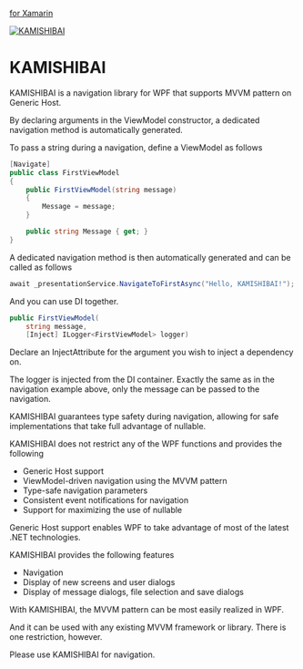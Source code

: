 [for Xamarin](Xamarin/README.md)

[![KAMISHIBAI](https://raw.githubusercontent.com/nuitsjp/KAMISHIBAI/master/Images/KAMISHIBAI.png)](https://github.com/nuitsjp/KAMISHIBAI/blob/master/README.md)

# KAMISHIBAI

KAMISHIBAI is a navigation library for WPF that supports MVVM pattern on Generic Host.

By declaring arguments in the ViewModel constructor, a dedicated navigation method is automatically generated.

To pass a string during a navigation, define a ViewModel as follows

```cs
[Navigate]
public class FirstViewModel
{
    public FirstViewModel(string message)
    {
        Message = message;
    }

    public string Message { get; }
}
```

A dedicated navigation method is then automatically generated and can be called as follows

```cs
await _presentationService.NavigateToFirstAsync("Hello, KAMISHIBAI!");
```

And you can use DI together.

```cs
public FirstViewModel(
    string message, 
    [Inject] ILogger<FirstViewModel> logger)
```

Declare an InjectAttribute for the argument you wish to inject a dependency on.

The logger is injected from the DI container. Exactly the same as in the navigation example above, only the message can be passed to the navigation.


KAMISHIBAI guarantees type safety during navigation, allowing for safe implementations that take full advantage of nullable.

KAMISHIBAI does not restrict any of the WPF functions and provides the following

- Generic Host support
- ViewModel-driven navigation using the MVVM pattern
- Type-safe navigation parameters
- Consistent event notifications for navigation
- Support for maximizing the use of nullable

Generic Host support enables WPF to take advantage of most of the latest .NET technologies.

KAMISHIBAI provides the following features

- Navigation
- Display of new screens and user dialogs
- Display of message dialogs, file selection and save dialogs

With KAMISHIBAI, the MVVM pattern can be most easily realized in WPF.

And it can be used with any existing MVVM framework or library. There is one restriction, however.

Please use KAMISHIBAI for navigation.